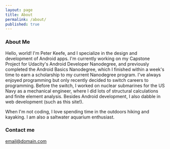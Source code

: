 ```yaml
---
layout: page
title: About
permalink: /about/
published: true
---
```


### About Me

Hello, world! I'm Peter Keefe, and I specialize in the design and development of Android apps. I'm currently working on my Capstone Project for Udacity's Android Developer Nanodegree, and previously completed the Android Basics Nanodegree, which I finished within a week's time to earn a scholarship to my current Nanodegree program. I've always enjoyed programming but only recently decided to switch careers to programming. Before the switch, I worked on nuclear submarines for the US Navy as a mechanical engineer, where I did lots of structural calculations and finite element analysis. Besides Android development, I also dabble in web development (such as this site!).

When I'm not coding, I love spending time in the outdoors hiking and kayaking. I am also a saltwater aquarium enthusiast.

### Contact me

[email@domain.com](mailto:email@domain.com)
